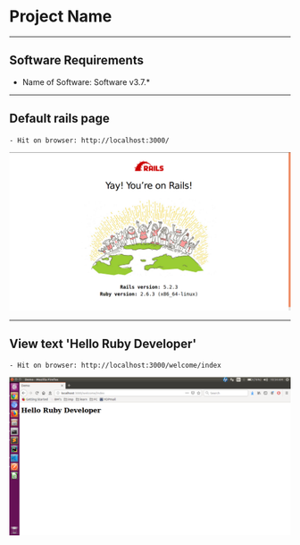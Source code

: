 # Project Name

---
## Software Requirements
- Name of Software: Software v3.7.*


---
## Default rails page
	- Hit on browser: http://localhost:3000/
<kbd><img src="/imgs-readme/default-page_v1-1.png"></img></kbd>


---
## View text 'Hello Ruby Developer'
	- Hit on browser: http://localhost:3000/welcome/index
<kbd><img src="/imgs-readme/hello-ruby-developer_v1-1.png"></img></kbd>
